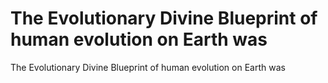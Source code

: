 # The Evolutionary Divine Blueprint of human evolution on Earth was

The Evolutionary Divine Blueprint of human evolution on Earth was